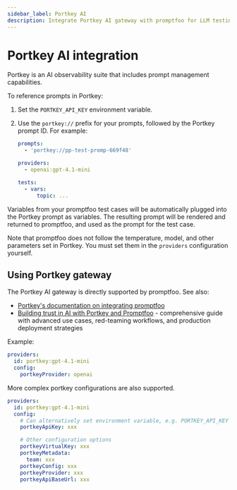 ```yaml
---
sidebar_label: Portkey AI
description: Integrate Portkey AI gateway with promptfoo for LLM testing, including prompt management, observability, and custom configurations with OpenAI models and APIs.
---
```


# Portkey AI integration

Portkey is an AI observability suite that includes prompt management capabilities.

To reference prompts in Portkey:

1. Set the `PORTKEY_API_KEY` environment variable.

2. Use the `portkey://` prefix for your prompts, followed by the Portkey prompt ID. For example:

   ```yaml
   prompts:
     - 'portkey://pp-test-promp-669f48'

   providers:
     - openai:gpt-4.1-mini

   tests:
     - vars:
         topic: ...
   ```

Variables from your promptfoo test cases will be automatically plugged into the Portkey prompt as variables. The resulting prompt will be rendered and returned to promptfoo, and used as the prompt for the test case.

Note that promptfoo does not follow the temperature, model, and other parameters set in Portkey. You must set them in the `providers` configuration yourself.

## Using Portkey gateway

The Portkey AI gateway is directly supported by promptfoo. See also:

- [Portkey's documentation on integrating promptfoo](https://portkey.ai/docs/integrations/libraries/promptfoo)
- [Building trust in AI with Portkey and Promptfoo](/docs/guides/building-trust-in-ai-with-portkey-and-promptfoo) - comprehensive guide with advanced use cases, red-teaming workflows, and production deployment strategies

Example:

```yaml
providers:
  id: portkey:gpt-4.1-mini
  config:
    portkeyProvider: openai
```

More complex portkey configurations are also supported.

```yaml
providers:
  id: portkey:gpt-4.1-mini
  config:
    # Can alternatively set environment variable, e.g. PORTKEY_API_KEY
    portkeyApiKey: xxx

    # Other configuration options
    portkeyVirtualKey: xxx
    portkeyMetadata:
      team: xxx
    portkeyConfig: xxx
    portkeyProvider: xxx
    portkeyApiBaseUrl: xxx
```
